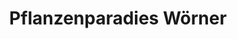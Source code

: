 ---
title: "Pflanzenparadies Wörner"
url: /koenigsbrunn/pflanzenparadies-woerner/
shop: Garten-Center
---